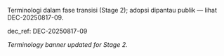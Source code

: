 <div data-disclaimer-block="terminology_banner">
<p data-disclaimer-id="D6">Terminologi dalam fase transisi (Stage 2); adopsi dipantau publik — lihat DEC-20250817-09.</p>
</div>

dec_ref: DEC-20250817-09

_Terminology banner updated for Stage 2._
